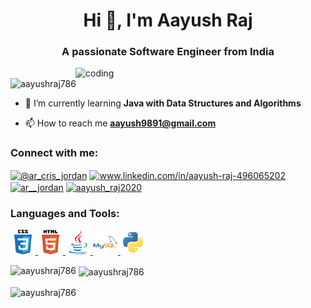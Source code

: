 <h1 align="center">Hi 👋, I'm Aayush Raj</h1>
<h3 align="center">A passionate Software Engineer from India</h3>

<img align="right" alt="coding" width="400" src="https://user-images.githubusercontent.com/55389276/140866485-8fb1c876-9a8f-4d6a-98dc-08c4981eaf70.gif">

<p align="left"> <img src="https://komarev.com/ghpvc/?username=aayushraj786&label=Profile%20views&color=0e75b6&style=flat" alt="aayushraj786" /> </p>

- 🌱 I’m currently learning **Java with Data Structures and Algorithms**

- 📫 How to reach me **aayush9891@gmail.com**

<h3 align="left">Connect with me:</h3>
<p align="left">
<a href="https://twitter.com/@ar_cris_jordan" target="blank"><img align="center" src="https://raw.githubusercontent.com/rahuldkjain/github-profile-readme-generator/master/src/images/icons/Social/twitter.svg" alt="@ar_cris_jordan" height="30" width="40" /></a>
<a href="https://linkedin.com/in/www.linkedin.com/in/aayush-raj-496065202" target="blank"><img align="center" src="https://raw.githubusercontent.com/rahuldkjain/github-profile-readme-generator/master/src/images/icons/Social/linked-in-alt.svg" alt="www.linkedin.com/in/aayush-raj-496065202" height="30" width="40" /></a>
<a href="https://instagram.com/ar__jordan" target="blank"><img align="center" src="https://raw.githubusercontent.com/rahuldkjain/github-profile-readme-generator/master/src/images/icons/Social/instagram.svg" alt="ar__jordan" height="30" width="40" /></a>
<a href="https://www.hackerrank.com/aayush_raj2020" target="blank"><img align="center" src="https://raw.githubusercontent.com/rahuldkjain/github-profile-readme-generator/master/src/images/icons/Social/hackerrank.svg" alt="aayush_raj2020" height="30" width="40" /></a>
</p>

<h3 align="left">Languages and Tools:</h3>
<p align="left"> <a href="https://www.w3schools.com/css/" target="_blank" rel="noreferrer"> <img src="https://raw.githubusercontent.com/devicons/devicon/master/icons/css3/css3-original-wordmark.svg" alt="css3" width="40" height="40"/> </a> <a href="https://www.w3.org/html/" target="_blank" rel="noreferrer"> <img src="https://raw.githubusercontent.com/devicons/devicon/master/icons/html5/html5-original-wordmark.svg" alt="html5" width="40" height="40"/> </a> <a href="https://www.java.com" target="_blank" rel="noreferrer"> <img src="https://raw.githubusercontent.com/devicons/devicon/master/icons/java/java-original.svg" alt="java" width="40" height="40"/> </a> <a href="https://www.mysql.com/" target="_blank" rel="noreferrer"> <img src="https://raw.githubusercontent.com/devicons/devicon/master/icons/mysql/mysql-original-wordmark.svg" alt="mysql" width="40" height="40"/> </a> <a href="https://www.python.org" target="_blank" rel="noreferrer"> <img src="https://raw.githubusercontent.com/devicons/devicon/master/icons/python/python-original.svg" alt="python" width="40" height="40"/> </a> </p>

<p><img align="left" src="https://github-readme-stats.vercel.app/api/top-langs?username=aayushraj786&show_icons=true&locale=en&layout=compact" alt="aayushraj786" /></p>

<p>&nbsp;<img align="center" src="https://github-readme-stats.vercel.app/api?username=aayushraj786&show_icons=true&locale=en" alt="aayushraj786" /></p>

<p><img align="center" src="https://github-readme-streak-stats.herokuapp.com/?user=aayushraj786&" alt="aayushraj786" /></p>
